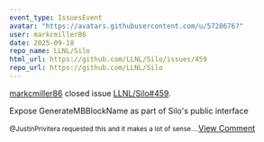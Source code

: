 ```yaml
---
event_type: IssuesEvent
avatar: "https://avatars.githubusercontent.com/u/5720676?"
user: markcmiller86
date: 2025-09-18
repo_name: LLNL/Silo
html_url: https://github.com/LLNL/Silo/issues/459
repo_url: https://github.com/LLNL/Silo
---
```


<a href='https://github.com/markcmiller86' target='_blank'>markcmiller86</a> closed issue <a href='https://github.com/LLNL/Silo/issues/459' target='_blank'>LLNL/Silo#459</a>.

<p>Expose GenerateMBBlockName as part of Silo's public interface</p><small>@JustinPrivitera requested this and it makes a lot of sense....</small><a href='https://github.com/LLNL/Silo/issues/459' target='_blank'>View Comment</a>